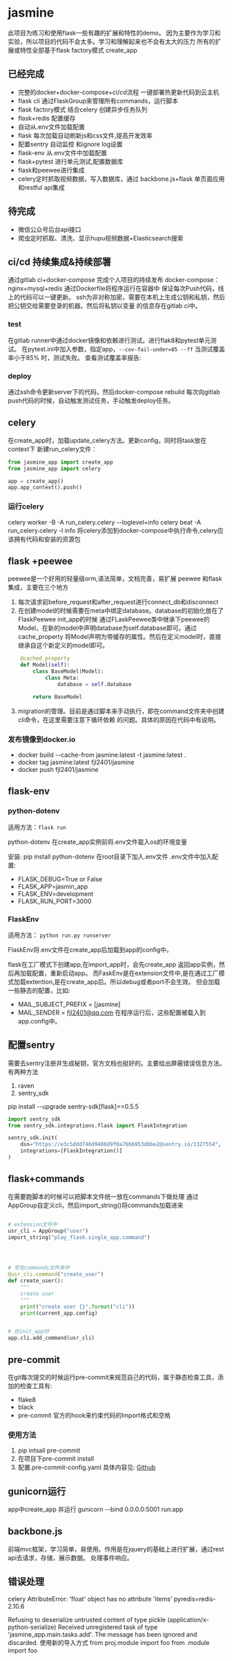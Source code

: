 # jasmine

此项目为练习和使用flask一些有趣的扩展和特性的demo。
因为主要作为学习和实验，所以项目的代码不会太多。学习和理解起来也不会有太大的压力
所有的扩展或特性全部基于flask factory模式 create_app


## 已经完成

- 完整的docker+docker-compose+ci/cd流程 一键部署热更新代码到云主机
- flask cli 通过FlaskGroup来管理所有commands，运行脚本
- flask factory模式 结合celery 创建异步任务队列
- flask+redis 配置缓存
- 自动从.env文件加载配置
- flask 每次加载自动刷新js和css文件,提高开发效率
- 配置sentry 自动监控 和ignore log设置
- flask-env 从.env文件中加载配置
- flask+pytest 进行单元测试,配置数据库
- flask和peewee进行集成
- celery定时抓取视频数据，写入数据库，通过 backbone.js+flask 单页面应用和restful api集成

## 待完成

- 微信公众号后台api接口
- 爬虫定时抓取、清洗、显示hupu视频数据+Elasticsearch搜索

## ci/cd 持续集成&持续部署

通过gitlab ci+docker-compose 完成个人项目的持续发布
docker-compose： nginx+mysql+redis 通过Dockerfile将程序运行在容器中
保证每次Push代码，线上的代码可以一键更新。
ssh为非对称加密，需要在本机上生成公钥和私钥，然后把公钥交给需要登录的机器。然后将私钥以变量
的信息存在gitlab ci中。

### test

在gitlab runner中通过docker镜像和依赖进行测试。进行flak8和pytest单元测试。
在pytest.ini中加入参数，指定app，`--cov-fail-under=85 --ff` 当测试覆盖率小于85%
时，测试失败。
查看测试覆盖率报告:

### deploy

通过ssh命令更新server下的代码，然后docker-compose rebuild
每次向gitlab push代码的时候，自动触发测试任务，手动触发deploy任务。

## celery

在create_app时，加载update_celery方法。更新config，同时将task放在context下
新建run_celery文件：
```python
from jasmine_app import create_app
from jasmine_app import celery

app = create_app()
app.app_context().push()

```
### 运行celery

celery worker -B -A run_celery.celery --loglevel=info
celery beat -A run_celery.celery -l info
将celery添加到docker-compose中执行命令,celery应该拥有代码和安装的资源包


## flask +peewee

peewee是一个好用的轻量级orm,语法简单，文档完善，易扩展
peewee 和flask集成，主要在三个地方
1. 每次请求前before_request和after_request进行connect_db和disconnect
2. 在创建model的时候需要在meta中绑定database。database的初始化放在了FlaskPeewee init_app的时候
通过FLaskPeewee类中继承下peewee的Model，在新的model中声明database为self.database即可。通过cache_property
将Model声明为带缓存的属性。然后在定义model时，直接继承自这个新定义的model即可。

```python
    @cached_property
    def Model(self):
        class BaseModel(Model):
            class Meta:
                database = self.database

        return BaseModel
```
3. migration的管理。目前是通过脚本来手动执行，即在command文件夹中创建cli命令，在这里需要注意下循环依赖
的问题。具体的原因在代码中有说明。

### 发布镜像到docker.io

- docker build --cache-from jasmine:latest -t jasmine:latest .
- docker tag jasmine:latest fjl2401/jasmine
- docker push fjl2401/jasmine


## flask-env

### python-dotenv

适用方法：`flask run`

python-dotenv 在create_app实例前将.env文件载入os的环境变量

安装: pip install python-dotenv
在root目录下加入.env文件 .env文件中加入配置:
- FLASK_DEBUG=True or False
- FLASK_APP=jasmin_app
- FLASK_ENV=development
- FLASK_RUN_PORT=3000

### FlaskEnv

适用方法： `python run.py runserver`

FlaskEnv将.env文件在create_app后加载到app的config中。

flask在工厂模式下创建app,在import_app时，会先create_app 返回app实例，然后再加载配置，重新启动app。
而FaskEnv是在extension文件中,是在通过工厂模式加载extention,是在create_app后。所以debug或者port不会生效。
但会加载一些静态的配置，比如:
- MAIL_SUBJECT_PREFIX = [jasmine]
- MAIL_SENDER = fjl2401@qq.com
在程序运行后，这些配置被载入到app.config中。


## 配置sentry

需要去sentry注册并生成秘钥，官方文档也挺好的。主要给出屏蔽错误信息方法。
有两种方法
1. raven
2. sentry_sdk

pip install --upgrade sentry-sdk[flask]==0.5.5

```python
import sentry_sdk
from sentry_sdk.integrations.flask import FlaskIntegration

sentry_sdk.init(
    dsn="https://e3c5ddd746d9486d9f0a76b6953d8be2@sentry.io/1327554",
    integrations=[FlaskIntegration()]
)
```
## flask+commands

在需要跑脚本的时候可以把脚本文件统一放在commands下做处理
通过AppGroup自定义cli，然后import_string()将commands加载进来

```py

# extension文件中
usr_cli = AppGroup("user")
import_string("play_flask.single_app.command")




# 写在commands文件夹中
@usr_cli.command("create_user")
def create_user():
    """
    create user
    """
    print("create user {}".format("cli"))
    print(current_app.config)


# 在init_app时
app.cli.add_command(usr_cli)

```
## pre-commit

在git每次提交的时候运行pre-commit来规范自己的代码，属于静态检查工具，添加的检查工具有:
- flake8
- black
- pre-commit 官方的hook来约束代码的Import格式和空格

### 使用方法

1. pip intsall pre-commit
2. 在项目下pre-commit install
3. 配置.pre-commit-config.yaml 具体内容见: [Github](https://github.com/pre-commit/pre-commit-hooks/)



## gunicorn运行

app中create_app 并运行
gunicorn --bind 0.0.0.0:5001 run:app


## backbone.js

前端mvc框架，学习简单，易使用。作用是在jquery的基础上进行扩展，通过rest api去请求，存储，展示数据。
处理事件响应。

## 错误处理

celery AttributeError: 'float' object has no attribute 'items'
pyredis=redis-2.10.6

Refusing to deserialize untrusted content of type pickle (application/x-python-serialize)
Received unregistered task of type 'jasmine_app.main.tasks.add'.
The message has been ignored and discarded.
使用新的导入方式
from proj.module import foo
from .module import foo
